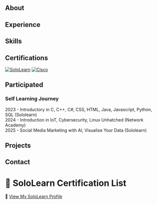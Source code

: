 ## About

## Experience

## Skills

## Certifications
[![SoloLearn](https://img.shields.io/badge/SoloLearn-View_Certifications-blue)](https://www.sololearn.com/en/profile/30049508)
[![Cisco](https://img.shields.io/badge/Cisco-View_Accreditation-blue)](https://www.credly.com/users/wan-asyraff/)

## Participated


### Self Learning Journey
2023 - Introductory in C, C++, C#, CSS, HTML, Java, Javascript, Python, SQL (Sololearn)  
2024 - Introduction in IoT, Cybersecurity, Linux Unhatched (Network Academy)  
2025 - Social Media Marketing with AI, Visualise Your Data  (Sololearn)

## Projects

## Contact

# 📜 SoloLearn Certification List

🔗 [View My SoloLearn Profile](https://www.sololearn.com/en/profile/30049508)
